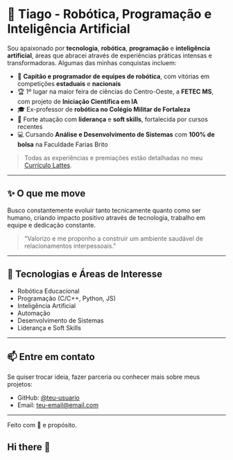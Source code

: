 # 🤖 Tiago - Robótica, Programação e Inteligência Artificial

Sou apaixonado por **tecnologia**, **robótica**, **programação** e **inteligência artificial**, áreas que abracei através de experiências práticas intensas e transformadoras. Algumas das minhas conquistas incluem:

- 🧠 **Capitão e programador de equipes de robótica**, com vitórias em competições **estaduais** e **nacionais**
- 🏆 1º lugar na maior feira de ciências do Centro-Oeste, a **FETEC MS**, com projeto de **Iniciação Científica em IA**
- 🎓 Ex-professor de **robótica no Colégio Militar de Fortaleza**
- 💼 Forte atuação com **liderança** e **soft skills**, fortalecida por cursos recentes
- 💻 Cursando **Análise e Desenvolvimento de Sistemas** com **100% de bolsa** na Faculdade Farias Brito

> Todas as experiências e premiações estão detalhadas no meu [Currículo Lattes](#).
---

## ✨ O que me move
Busco constantemente evoluir tanto tecnicamente quanto como ser humano, criando impacto positivo através de tecnologia, trabalho em equipe e dedicação constante.

> "Valorizo e me proponho a construir um ambiente saudável de relacionamentos interpessoais."

---

## 🚀 Tecnologias e Áreas de Interesse

- Robótica Educacional
- Programação (C/C++, Python, JS)
- Inteligência Artificial
- Automação
- Desenvolvimento de Sistemas
- Liderança e Soft Skills

---

## 📫 Entre em contato

Se quiser trocar ideia, fazer parceria ou conhecer mais sobre meus projetos:

- GitHub: [@teu-usuario](https://github.com/teu-usuario)
- Email: [teu-email@email.com](mailto:teu-email@email.com)

---

Feito com 💙 e propósito.

## Hi there 👋

<!--
**tiagoarantess/tiagoarantess** is a ✨ _special_ ✨ repository because its `README.md` (this file) appears on your GitHub profile.

Here are some ideas to get you started:

- 🔭 I’m currently working on ...
- 🌱 I’m currently learning ...
- 👯 I’m looking to collaborate on ...
- 🤔 I’m looking for help with ...
- 💬 Ask me about ...
- 📫 How to reach me: ...
- 😄 Pronouns: ...
- ⚡ Fun fact: ...
-->
